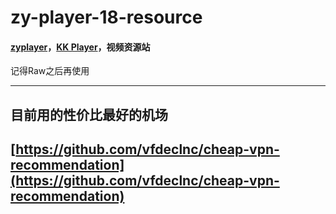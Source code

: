 # zy-player-18-resource

#### [zyplayer](https://github.com/Hunlongyu/ZY-Player)，[KK Player](https://laonongmin.online)，视频资源站

记得Raw之后再使用

---
 
## 目前用的性价比最好的机场  
## [https://github.com/vfdeclnc/cheap-vpn-recommendation](https://github.com/vfdeclnc/cheap-vpn-recommendation)

